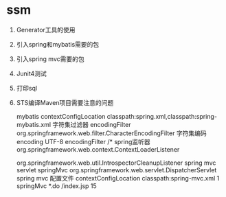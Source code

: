 # ssm
1.	Generator工具的使用
2.	引入spring和mybatis需要的包
3.	引入spring mvc需要的包
4.	Junit4测试
5.	打印sql
6.	STS编译Maven项目需要注意的问题
 
	<display-name>mybatis</display-name>
	<context-param>
		<param-name>contextConfigLocation</param-name>
		<param-value>classpath:spring.xml,classpath:spring-mybatis.xml</param-value>
	</context-param>
	<filter>
		<description>字符集过滤器</description>
		<filter-name>encodingFilter</filter-name>
		<filter-class>org.springframework.web.filter.CharacterEncodingFilter</filter-class>
		<init-param>
			<description>字符集编码</description>
			<param-name>encoding</param-name>
			<param-value>UTF-8</param-value>
		</init-param>
	</filter>
	<filter-mapping>
		<filter-name>encodingFilter</filter-name>
		<url-pattern>/*</url-pattern>
	</filter-mapping>
	<listener>
		<description>spring监听器</description>
		<listener-class>org.springframework.web.context.ContextLoaderListener</listener-class>
	</listener>
	<!-- 防止spring内存溢出监听器 -->
	<listener>
		<listener-class>org.springframework.web.util.IntrospectorCleanupListener</listener-class>
	</listener>
	<!-- spring mvc servlet -->
	<servlet>
		<description>spring mvc servlet</description>
		<servlet-name>springMvc</servlet-name>
		<servlet-class>org.springframework.web.servlet.DispatcherServlet</servlet-class>
		<init-param>
			<description>spring mvc 配置文件</description>
			<param-name>contextConfigLocation</param-name>
			<param-value>classpath:spring-mvc.xml</param-value>
		</init-param>
		<load-on-startup>1</load-on-startup>
	</servlet>
	<servlet-mapping>
		<servlet-name>springMvc</servlet-name>
		<url-pattern>*.do</url-pattern>
	</servlet-mapping>
	<welcome-file-list>
		<welcome-file>/index.jsp</welcome-file>
	</welcome-file-list>
	<!-- 配置session超时时间，单位分钟 -->
	<session-config>
		<session-timeout>15</session-timeout>
	</session-config>
 
